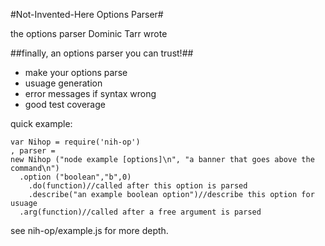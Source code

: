 #Not-Invented-Here Options Parser#

the options parser Dominic Tarr wrote

##finally, an options parser you can trust!##

+ make your options parse 
+ usuage generation 
+ error messages if syntax wrong
+ good test coverage

quick example:

    var Nihop = require('nih-op')
    , parser = 
    new Nihop ("node example [options]\n", "a banner that goes above the command\n")
      .option ("boolean","b",0)
        .do(function)//called after this option is parsed
        .describe("an example boolean option")//describe this option for usuage
      .arg(function)//called after a free argument is parsed


see nih-op/example.js for more depth.